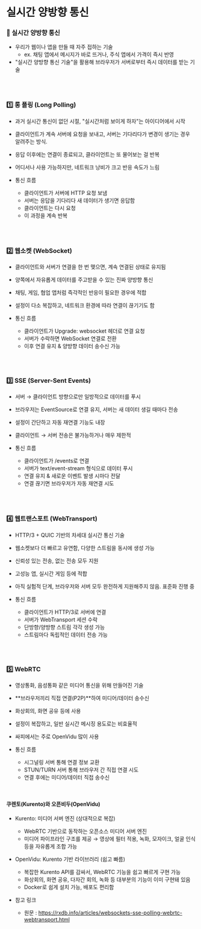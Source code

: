 # 실시간 양방향 통신

### 📌 실시간 양방향 통신
- 우리가 웹이나 앱을 만들 때 자주 접하는 기술
  - ex. 채팅 앱에서 메시지가 바로 뜨거나, 주식 앱에서 가격이 즉시 반영
- "실시간 양방향 통신 기술"을 활용해 브라우저가 서버로부터 즉시 데이터를 받는 기술

<br/>
<br/>

### 1️⃣ 롱 폴링 (Long Polling)

- 과거 실시간 통신이 없던 시절, "실시간처럼 보이게 하자"는 아이디어에서 시작
- 클라이언트가 계속 서버에 요청을 보내고, 서버는 기다리다가 변경이 생기는 경우 알려주는 방식.
- 응답 이후에는 연결이 종료되고, 클라이언트는 또 물어보는 걸 반복
- 어디서나 사용 가능하지만, 네트워크 낭비가 크고 반응 속도가 느림

- 통신 흐름
  - 클라이언트가 서버에 HTTP 요청 보냄
  - 서버는 응답을 기다리다 새 데이터가 생기면 응답함
  - 클라이언트는 다시 요청
  - 이 과정을 계속 반복


<br/>
<br/>

### 2️⃣ 웹소켓 (WebSocket)
- 클라이언트와 서버가 연결을 한 번 맺으면, 계속 연결된 상태로 유지됨
- 양쪽에서 자유롭게 데이터를 주고받을 수 있는 진짜 양방향 통신
- 채팅, 게임, 협업 앱처럼 즉각적인 반응이 필요한 경우에 적합
- 설정이 다소 복잡하고, 네트워크 환경에 따라 연결이 끊기기도 함

- 통신 흐름
  - 클라이언트가 Upgrade: websocket 헤더로 연결 요청
  - 서버가 수락하면 WebSocket 연결로 전환
  - 이후 연결 유지 & 양방향 데이터 송수신 가능

<br/>
<br/>

### 3️⃣ SSE (Server-Sent Events)
- 서버 → 클라이언트 방향으로만 일방적으로 데이터를 푸시
- 브라우저는 EventSource로 연결 유지, 서버는 새 데이터 생길 때마다 전송
- 설정이 간단하고 자동 재연결 기능도 내장
- 클라이언트 → 서버 전송은 불가능하거나 매우 제한적

- 통신 흐름
  - 클라이언트가 /events로 연결
  - 서버가 text/event-stream 형식으로 데이터 푸시
  - 연결 유지 & 새로운 이벤트 발생 시마다 전달
  - 연결 끊기면 브라우저가 자동 재연결 시도

<br/>
<br/>

### 4️⃣ 웹트랜스포트 (WebTransport)
- HTTP/3 + QUIC 기반의 차세대 실시간 통신 기술
- 웹소켓보다 더 빠르고 유연함, 다양한 스트림을 동시에 생성 가능
- 신뢰성 있는 전송, 없는 전송 모두 지원
- 고성능 앱, 실시간 게임 등에 적합
- 아직 실험적 단계, 브라우저와 서버 모두 완전하게 지원해주지 않음. 표준화 진행 중

- 통신 흐름
  - 클라이언트가 HTTP/3로 서버에 연결
  - 서버가 WebTransport 세션 수락
  - 단방향/양방향 스트림 각각 생성 가능
  - 스트림마다 독립적인 데이터 전송 가능

<br/>
<br/>

### 5️⃣ WebRTC
- 영상통화, 음성통화 같은 미디어 통신을 위해 만들어진 기술
- **브라우저끼리 직접 연결(P2P)**하여 미디어/데이터 송수신
- 화상회의, 화면 공유 등에 사용
- 설정이 복잡하고, 일반 실시간 메시징 용도로는 비효율적
- 싸피에서는 주로 OpenVidu 많이 사용

- 통신 흐름
  - 시그널링 서버 통해 연결 정보 교환
  - STUN/TURN 서버 통해 브라우저 간 직접 연결 시도
  - 연결 후에는 미디어/데이터 직접 송수신

<br/>

#### 쿠렌토(Kurento)와 오픈비두(OpenVidu)
- Kurento: 미디어 서버 엔진 (상대적으로 복잡)
  - WebRTC 기반으로 동작하는 오픈소스 미디어 서버 엔진
  - 미디어 파이프라인 구조를 제공 → 영상에 필터 적용, 녹화, 모자이크, 얼굴 인식 등을 자유롭게 조합 가능
  
- OpenVidu: Kurento 기반 라이브러리 (쉽고 빠름)
  - 복잡한 Kurento API를 감싸서, WebRTC 기능을 쉽고 빠르게 구현 가능
  - 화상회의, 화면 공유, 다자간 회의, 녹화 등 대부분의 기능이 이미 구현돼 있음
  - Docker로 쉽게 설치 가능, 배포도 편리함






- 참고 링크
  - 원문 : https://rxdb.info/articles/websockets-sse-polling-webrtc-webtransport.html